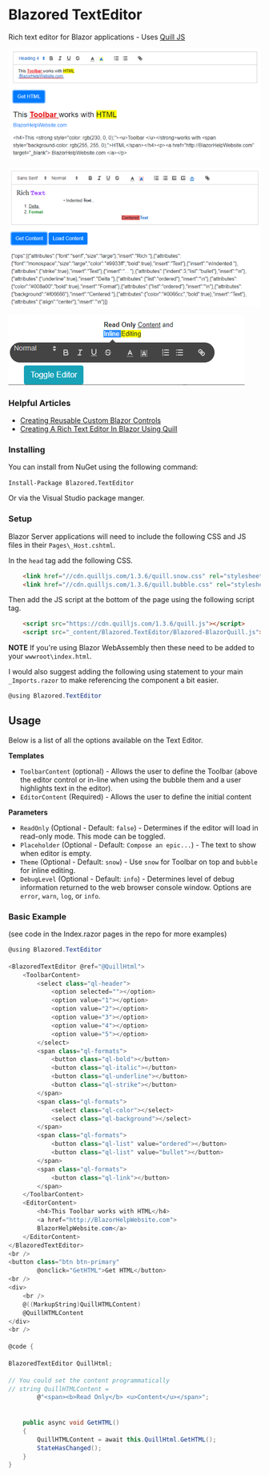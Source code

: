 # Blazored TextEditor
Rich text editor for Blazor applications - Uses [Quill JS](https://quilljs.com/ "Quill JS.com")

![Screenshot](HTMLExample.png)

![Screenshot](DeltaExample.png)

![Screenshot](InlineEditingExample.png)



### Helpful Articles

* [Creating Reusable Custom Blazor Controls](http://blazorhelpwebsite.com/Blog/tabid/61/EntryId/4365/Creating-Reusable-Custom-Blazor-Controls.aspx "BlazorHelpWebsite.com")
* [Creating A Rich Text Editor In Blazor Using Quill](http://blazorhelpwebsite.com/Blog/tabid/61/EntryId/4364/Creating-A-Rich-Text-Editor-In-Blazor-Using-Quill.aspx "BlazorHelpWebsite.com")

### Installing

You can install from NuGet using the following command:

`Install-Package Blazored.TextEditor`

Or via the Visual Studio package manger.

### Setup
Blazor Server applications will need to include the following CSS and JS files in their `Pages\_Host.cshtml`.

In the `head` tag add the following CSS.

```html
    <link href="//cdn.quilljs.com/1.3.6/quill.snow.css" rel="stylesheet">
    <link href="//cdn.quilljs.com/1.3.6/quill.bubble.css" rel="stylesheet">
```

Then add the JS script at the bottom of the page using the following script tag.

```html
    <script src="https://cdn.quilljs.com/1.3.6/quill.js"></script>
    <script src="_content/Blazored.TextEditor/Blazored-BlazorQuill.js"></script>
```

**NOTE** If you're using Blazor WebAssembly then these need to be added to your `wwwroot\index.html`.

I would also suggest adding the following using statement to your main `_Imports.razor` to make referencing the component a bit easier.

```cs
@using Blazored.TextEditor
```

## Usage

Below is a list of all the options available on the Text Editor.

**Templates**

- `ToolbarContent` (optional) - Allows the user to define the Toolbar (above the editor control or in-line when using the bubble them and a user highlights text in the editor).
- `EditorContent` (Required) - Allows the user to define the initial content

**Parameters**

- `ReadOnly` (Optional - Default: `false`) - Determines if the editor will load in read-only mode. This mode can be toggled.
- `Placeholder` (Optional - Default: `Compose an epic...`) - The text to show when editor is empty.
- `Theme` (Optional - Default: `snow`) - Use `snow` for Toolbar on top and `bubble` for inline editing.
- `DebugLevel` (Optional - Default: `info`) - Determines level of debug information returned to the web browser console window. Options are `error`, `warn`, `log`, or `info`.


### Basic Example
(see code in the Index.razor pages in the repo for more examples)
```cs
@using Blazored.TextEditor

<BlazoredTextEditor @ref="@QuillHtml">
    <ToolbarContent>
        <select class="ql-header">
            <option selected=""></option>
            <option value="1"></option>
            <option value="2"></option>
            <option value="3"></option>
            <option value="4"></option>
            <option value="5"></option>
        </select>
        <span class="ql-formats">
            <button class="ql-bold"></button>
            <button class="ql-italic"></button>
            <button class="ql-underline"></button>
            <button class="ql-strike"></button>
        </span>
        <span class="ql-formats">
            <select class="ql-color"></select>
            <select class="ql-background"></select>
        </span>
        <span class="ql-formats">
            <button class="ql-list" value="ordered"></button>
            <button class="ql-list" value="bullet"></button>
        </span>
        <span class="ql-formats">
            <button class="ql-link"></button>
        </span>
    </ToolbarContent>
    <EditorContent>
        <h4>This Toolbar works with HTML</h4>
        <a href="http://BlazorHelpWebsite.com">
        BlazorHelpWebsite.com</a>
    </EditorContent>
</BlazoredTextEditor>
<br />
<button class="btn btn-primary" 
        @onclick="GetHTML">Get HTML</button>
<br />
<div>
    <br />
    @((MarkupString)QuillHTMLContent)
    @QuillHTMLContent
</div>
<br />

@code {

BlazoredTextEditor QuillHtml;

// You could set the content programmatically
// string QuillHTMLContent = 
        @"<span><b>Read Only</b> <u>Content</u></span>";


    public async void GetHTML()
    {
        QuillHTMLContent = await this.QuillHtml.GetHTML();
        StateHasChanged();
    }
}
```
